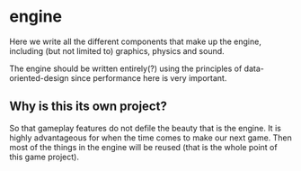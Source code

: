 # engine

Here we write all the different components that make up the engine, including (but not limited to) graphics, physics and sound.

The engine should be written entirely(?) using the principles of data-oriented-design since performance here is very important.

## Why is this its own project?

So that gameplay features do not defile the beauty that is the engine.
It is highly advantageous for when the time comes to make our next game.
Then most of the things in the engine will be reused (that is the whole point of this game project).
